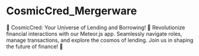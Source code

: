 # CosmicCred_Mergerware
🌠 CosmicCred: Your Universe of Lending and Borrowing! 🚀 Revolutionize financial interactions with our Meteor.js app. Seamlessly navigate roles, manage transactions, and explore the cosmos of lending. Join us in shaping the future of finance! 🌌
